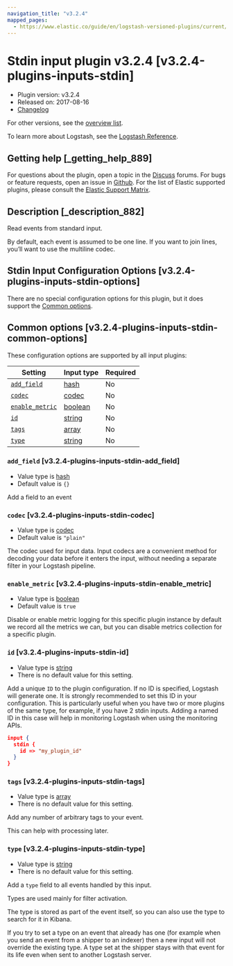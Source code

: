 ```yaml
---
navigation_title: "v3.2.4"
mapped_pages:
  - https://www.elastic.co/guide/en/logstash-versioned-plugins/current/v3.2.4-plugins-inputs-stdin.html
---
```


# Stdin input plugin v3.2.4 [v3.2.4-plugins-inputs-stdin]


* Plugin version: v3.2.4
* Released on: 2017-08-16
* [Changelog](https://github.com/logstash-plugins/logstash-input-stdin/blob/v3.2.4/CHANGELOG.md)

For other versions, see the [overview list](input-stdin-index.md).

To learn more about Logstash, see the [Logstash Reference](logstash://reference/index.md).

## Getting help [_getting_help_889]

For questions about the plugin, open a topic in the [Discuss](http://discuss.elastic.co) forums. For bugs or feature requests, open an issue in [Github](https://github.com/logstash-plugins/logstash-input-stdin). For the list of Elastic supported plugins, please consult the [Elastic Support Matrix](https://www.elastic.co/support/matrix#matrix_logstash_plugins).


## Description [_description_882]

Read events from standard input.

By default, each event is assumed to be one line. If you want to join lines, you’ll want to use the multiline codec.


## Stdin Input Configuration Options [v3.2.4-plugins-inputs-stdin-options]

There are no special configuration options for this plugin, but it does support the [Common options](v3-2-4-plugins-inputs-stdin.md#v3.2.4-plugins-inputs-stdin-common-options).


## Common options [v3.2.4-plugins-inputs-stdin-common-options]

These configuration options are supported by all input plugins:

| Setting | Input type | Required |
| --- | --- | --- |
| [`add_field`](v3-2-4-plugins-inputs-stdin.md#v3.2.4-plugins-inputs-stdin-add_field) | [hash](logstash://reference/configuration-file-structure.md#hash) | No |
| [`codec`](v3-2-4-plugins-inputs-stdin.md#v3.2.4-plugins-inputs-stdin-codec) | [codec](logstash://reference/configuration-file-structure.md#codec) | No |
| [`enable_metric`](v3-2-4-plugins-inputs-stdin.md#v3.2.4-plugins-inputs-stdin-enable_metric) | [boolean](logstash://reference/configuration-file-structure.md#boolean) | No |
| [`id`](v3-2-4-plugins-inputs-stdin.md#v3.2.4-plugins-inputs-stdin-id) | [string](logstash://reference/configuration-file-structure.md#string) | No |
| [`tags`](v3-2-4-plugins-inputs-stdin.md#v3.2.4-plugins-inputs-stdin-tags) | [array](logstash://reference/configuration-file-structure.md#array) | No |
| [`type`](v3-2-4-plugins-inputs-stdin.md#v3.2.4-plugins-inputs-stdin-type) | [string](logstash://reference/configuration-file-structure.md#string) | No |

### `add_field` [v3.2.4-plugins-inputs-stdin-add_field]

* Value type is [hash](logstash://reference/configuration-file-structure.md#hash)
* Default value is `{}`

Add a field to an event


### `codec` [v3.2.4-plugins-inputs-stdin-codec]

* Value type is [codec](logstash://reference/configuration-file-structure.md#codec)
* Default value is `"plain"`

The codec used for input data. Input codecs are a convenient method for decoding your data before it enters the input, without needing a separate filter in your Logstash pipeline.


### `enable_metric` [v3.2.4-plugins-inputs-stdin-enable_metric]

* Value type is [boolean](logstash://reference/configuration-file-structure.md#boolean)
* Default value is `true`

Disable or enable metric logging for this specific plugin instance by default we record all the metrics we can, but you can disable metrics collection for a specific plugin.


### `id` [v3.2.4-plugins-inputs-stdin-id]

* Value type is [string](logstash://reference/configuration-file-structure.md#string)
* There is no default value for this setting.

Add a unique `ID` to the plugin configuration. If no ID is specified, Logstash will generate one. It is strongly recommended to set this ID in your configuration. This is particularly useful when you have two or more plugins of the same type, for example, if you have 2 stdin inputs. Adding a named ID in this case will help in monitoring Logstash when using the monitoring APIs.

```json
input {
  stdin {
    id => "my_plugin_id"
  }
}
```


### `tags` [v3.2.4-plugins-inputs-stdin-tags]

* Value type is [array](logstash://reference/configuration-file-structure.md#array)
* There is no default value for this setting.

Add any number of arbitrary tags to your event.

This can help with processing later.


### `type` [v3.2.4-plugins-inputs-stdin-type]

* Value type is [string](logstash://reference/configuration-file-structure.md#string)
* There is no default value for this setting.

Add a `type` field to all events handled by this input.

Types are used mainly for filter activation.

The type is stored as part of the event itself, so you can also use the type to search for it in Kibana.

If you try to set a type on an event that already has one (for example when you send an event from a shipper to an indexer) then a new input will not override the existing type. A type set at the shipper stays with that event for its life even when sent to another Logstash server.



